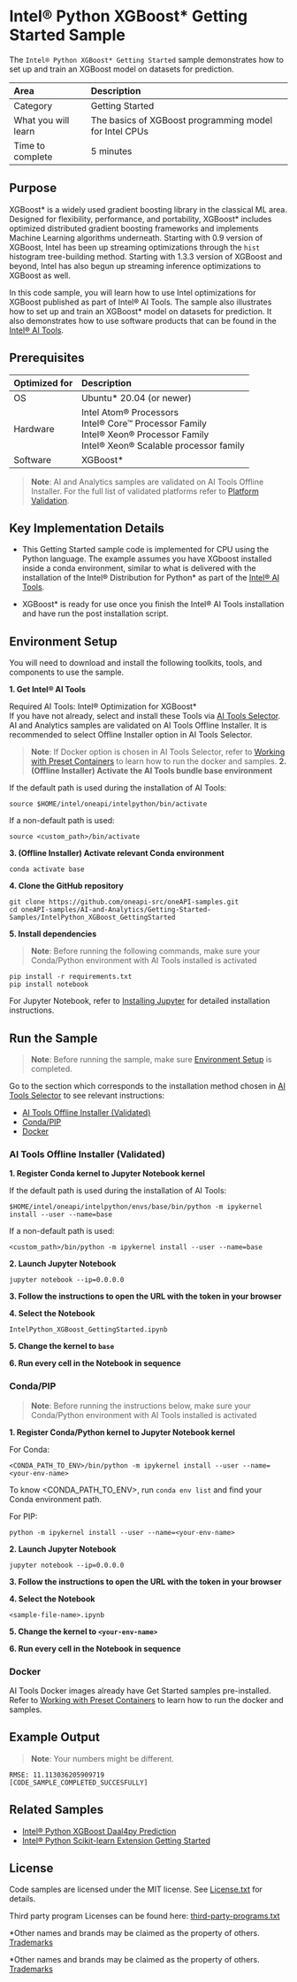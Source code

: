 # Intel® Python XGBoost* Getting Started Sample

The `Intel® Python XGBoost* Getting Started` sample demonstrates how to set up and train an XGBoost model on datasets for prediction.

| Area                     | Description
| :---                     | :---
| Category                 | Getting Started
| What you will learn      | The basics of XGBoost programming model for Intel CPUs
| Time to complete         | 5 minutes

## Purpose

XGBoost* is a widely used gradient boosting library in the classical ML area. Designed for flexibility, performance, and portability, XGBoost* includes optimized distributed gradient boosting frameworks and implements Machine Learning algorithms underneath. Starting with 0.9 version of XGBoost, Intel has been up streaming optimizations through the `hist` histogram tree-building method. Starting with 1.3.3 version of XGBoost and beyond, Intel has also begun up streaming inference optimizations to XGBoost as well.

In this code sample, you will learn how to use Intel optimizations for XGBoost published as part of Intel® AI Tools. The sample also illustrates how to set up and train an XGBoost* model on datasets for prediction. It also demonstrates how to use software products that can be found in the [Intel® AI Tools](https://software.intel.com/content/www/us/en/develop/tools/oneapi/ai-analytics-toolkit.html).

## Prerequisites

| Optimized for           | Description
| :---                    | :---
| OS                      | Ubuntu* 20.04 (or newer)
| Hardware                | Intel Atom® Processors <br> Intel® Core™ Processor Family <br> Intel® Xeon® Processor Family <br> Intel® Xeon® Scalable processor family
| Software                | XGBoost* 

> **Note**: AI and Analytics samples are validated on AI Tools Offline Installer. For the full list of validated platforms refer to [Platform Validation](https://github.com/oneapi-src/oneAPI-samples/tree/master?tab=readme-ov-file#platform-validation).

## Key Implementation Details

- This Getting Started sample code is implemented for CPU using the Python language. The example assumes you have XGboost installed inside a conda environment, similar to what is delivered with the installation of the Intel® Distribution for Python* as part of the [Intel® AI Tools](https://software.intel.com/en-us/oneapi/ai-kit).

- XGBoost* is ready for use once you finish the Intel® AI Tools installation and have run the post installation script.

## Environment Setup

You will need to download and install the following toolkits, tools, and components to use the sample.

**1. Get Intel® AI Tools**

Required AI Tools: Intel® Optimization for XGBoost*
<br>If you have not already, select and install these Tools via [AI Tools Selector](https://www.intel.com/content/www/us/en/developer/tools/oneapi/ai-tools-selector.html). AI and Analytics samples are validated on AI Tools Offline Installer. It is recommended to select Offline Installer option in AI Tools Selector.
>**Note**: If Docker option is chosen in AI Tools Selector, refer to [Working with Preset Containers](https://github.com/intel/ai-containers/tree/main/preset) to learn how to run the docker and samples.
**2. (Offline Installer) Activate the AI Tools bundle base environment**
<!-- this step is from AI Tools GSG, please don't modify unless GSG is updated -->
If the default path is used during the installation of AI Tools:
```
source $HOME/intel/oneapi/intelpython/bin/activate
```
If a non-default path is used:
```
source <custom_path>/bin/activate
```

 **3. (Offline Installer) Activate relevant Conda environment**
```
conda activate base 
```

**4. Clone the GitHub repository**
``` 
git clone https://github.com/oneapi-src/oneAPI-samples.git
cd oneAPI-samples/AI-and-Analytics/Getting-Started-Samples/IntelPython_XGBoost_GettingStarted
```

**5. Install dependencies**
>**Note**: Before running the following commands, make sure your Conda/Python environment with AI Tools installed is activated

```
pip install -r requirements.txt
pip install notebook
``` 
For Jupyter Notebook, refer to [Installing Jupyter](https://jupyter.org/install) for detailed installation instructions.

## Run the Sample
>**Note**: Before running the sample, make sure [Environment Setup](https://github.com/oneapi-src/oneAPI-samples/tree/master/AI-and-Analytics/Getting-Started-Samples/IntelPython_XGBoost_GettingStarted#environment-setup) is completed.

Go to the section which corresponds to the installation method chosen in [AI Tools Selector](https://www.intel.com/content/www/us/en/developer/tools/oneapi/ai-tools-selector.html) to see relevant instructions:
* [AI Tools Offline Installer (Validated)](#ai-tools-offline-installer-validated)
* [Conda/PIP](#condapip) 
* [Docker](#docker)

### AI Tools Offline Installer (Validated)  

**1. Register Conda kernel to Jupyter Notebook kernel**

If the default path is used during the installation of AI Tools:
```
$HOME/intel/oneapi/intelpython/envs/base/bin/python -m ipykernel install --user --name=base
```
If a non-default path is used:
```
<custom_path>/bin/python -m ipykernel install --user --name=base
```
**2. Launch Jupyter Notebook** 
<!-- add other flags to jupyter notebook command if needed, such as port 8888 or allow-root -->
```
jupyter notebook --ip=0.0.0.0
```
**3. Follow the instructions to open the URL with the token in your browser**

**4. Select the Notebook**
<!-- add sample file name -->
```
IntelPython_XGBoost_GettingStarted.ipynb
```
**5. Change the kernel to `base`**
  <!-- specify relevant kernel name(s), for example `pytorch` -->
**6. Run every cell in the Notebook in sequence**

### Conda/PIP
> **Note**: Before running the instructions below, make sure your Conda/Python environment with AI Tools installed is activated

**1. Register Conda/Python kernel to Jupyter Notebook kernel** 
<!-- keep placeholders in this step, user could use any name for Conda/PIP env -->
For Conda:
```
<CONDA_PATH_TO_ENV>/bin/python -m ipykernel install --user --name=<your-env-name>
```
To know <CONDA_PATH_TO_ENV>, run `conda env list` and find your Conda environment path.

For PIP:
```
python -m ipykernel install --user --name=<your-env-name>
```
**2. Launch Jupyter Notebook**
<!-- add other flags to jupyter notebook command if needed, such as port 8888 or allow-root --> 
```
jupyter notebook --ip=0.0.0.0
```
**3. Follow the instructions to open the URL with the token in your browser**

**4. Select the Notebook**
<!-- add sample file name -->
```
<sample-file-name>.ipynb
```
**5. Change the kernel to `<your-env-name>`**
<!-- leave <your-env-name> as a placeholder as user could choose any name for the env -->

**6. Run every cell in the Notebook in sequence**

### Docker
AI Tools Docker images already have Get Started samples pre-installed. Refer to [Working with Preset Containers](https://github.com/intel/ai-containers/tree/main/preset) to learn how to run the docker and samples.

## Example Output

>**Note**: Your numbers might be different. 

```
RMSE: 11.113036205909719
[CODE_SAMPLE_COMPLETED_SUCCESFULLY]
```
## Related Samples

* [Intel® Python XGBoost Daal4py Prediction](https://github.com/oneapi-src/oneAPI-samples/tree/master/AI-and-Analytics/Features-and-Functionality/IntelPython_XGBoost_daal4pyPrediction)
* [Intel® Python Scikit-learn Extension Getting Started](https://github.com/oneapi-src/oneAPI-samples/tree/master/AI-and-Analytics/Getting-Started-Samples/Intel_Extension_For_SKLearn_GettingStarted)


## License

Code samples are licensed under the MIT license. See
[License.txt](https://github.com/oneapi-src/oneAPI-samples/blob/master/License.txt)
for details.

Third party program Licenses can be found here:
[third-party-programs.txt](https://github.com/oneapi-src/oneAPI-samples/blob/master/third-party-programs.txt)

*Other names and brands may be claimed as the property of others. [Trademarks](https://www.intel.com/content/www/us/en/legal/trademarks.html)

*Other names and brands may be claimed as the property of others. [Trademarks](https://www.intel.com/content/www/us/en/legal/trademarks.html)
